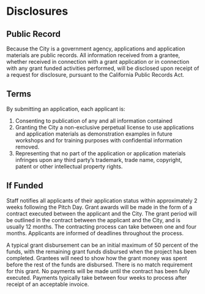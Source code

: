 # Disclosures

## Public Record

Because the City is a government agency, applications and application materials are public records. All information received from a grantee, whether received in connection with a grant application or in connection with any grant funded activities performed, will be disclosed upon receipt of a request for disclosure, pursuant to the California Public Records Act.

## Terms

By submitting an application, each applicant is:

1. Consenting to publication of any and all information contained
2. Granting the City a non-exclusive perpetual license to use applications and application materials as demonstration examples in future workshops and for training purposes with confidential information removed.
3. Representing that no part of the application or application materials infringes upon any third party’s trademark, trade name, copyright, patent or other intellectual property rights. 

## If Funded

Staff notifies all applicants of their application status within approximately 2 weeks following the Pitch Day. Grant awards will be made in the form of a contract executed between the applicant and the City. The grant period will be outlined in the contract between the applicant and the City, and is usually 12 months. The contracting process can take between one and four months. Applicants are informed of deadlines throughout the process.

A typical grant disbursement can be an initial maximum of 50 percent of the funds, with the remaining grant funds disbursed when the project has been completed. Grantees will need to show how the grant money was spent before the rest of the funds are disbursed. There is no match requirement for this grant. No payments will be made until the contract has been fully executed. Payments typically take between four weeks to process after receipt of an acceptable invoice.

